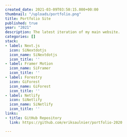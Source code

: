 ```yaml
---
created_date: 2021-03-09T03:50:15.000+00:00
thumbnail: "/uploads/portfolio.png"
title: Portfolio Site
published: true
year: "2021"
description: The latest iteration of my main website.
categories: []
stack:
- label: Next.js
  icon: SiNextdotjs
  icon_name: SiNextdotjs
  icon_title: ''
- label: Framer Motion
  icon_name: SiFramer
  icon_title: ''
- label: Forestry
  icon: GiForest
  icon_name: GiForest
  icon_title: ''
- label: Netlify
  icon: SiNetlify
  icon_name: SiNetlify
  icon_title: ''
links:
- title: GitHub Repository
  link: https://github.com/eriksaulnier/portfolio-2020

---
```

